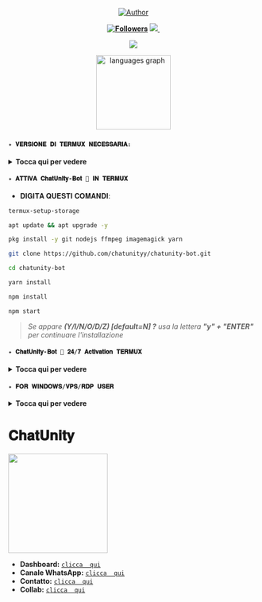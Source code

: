 <p align="center">
<a href="https://whatsapp.com/channel/0029VaZVlJZHwXb8naJBQN0J"><img title="Author" src="https://img.shields.io/badge/Canale Ufficiale-black?style=for-the-badge&logo=whatsApp"></a>

   <p align="center"> 
 <a href="https://github.com/chatunityy/followers"><img title="𝐅𝐨𝐥𝐥𝐨𝐰𝐞𝐫𝐬" src="https://img.shields.io/github/followers/chatunityy?color=red&style=flat-square"></a> 
 <a href="https://github.com/chatunityy/chatunityy/stargazers/"><img ><img src="https://komarev.com/ghpvc/?username=chatunityy&color=blue&style=flat-square&label=Profile+Visual" /> 
 <a href="https://github.com/chatunityy/chatunityy/watchers"><img ></a>


 <p align="center"> 
 <a href="https://whatsapp.com/channel/0029VaZVlJZHwXb8naJBQN0J"><img 
 src="http://readme-typing-svg.herokuapp.com?font=mono&size=17&duration=4000&color=9bd762&center=falso&vCenter=falso&lines=ChatUnity-bot;Entra+nel+nostro+canale+cliccando+qui"></a>

 <p align="center">
  <img src="https://github-readme-stats.vercel.app/api/top-langs?username=chatunityy&locale=en&hide_title=false&layout=compact&card_width=320&langs_count=5&theme=dracula&hide_border=false" height="150" alt="languages graph"  /></a>

###
></a>
 #### `✦ 𝐕𝐄𝐑𝐒𝐈𝐎𝐍𝐄 𝐃𝐈 𝐓𝐄𝐑𝐌𝐔𝐗 𝐍𝐄𝐂𝐄𝐒𝐒𝐀𝐑𝐈𝐀:`  
 <details>
  <summary><b>Tocca qui per vedere </b></summary>
    
 https://www.mediafire.com/file/0npdmv51pnttps0/com.termux_0.119.1-119_minAPI21(arm64-v8a,armeabi-v7a,x86,x86_64)(nodpi)_apkmirror.com.apk/file 
</details>

 #### `✦ 𝐀𝐓𝐓𝐈𝐕𝐀 𝐂𝐡𝐚𝐭𝐔𝐧𝐢𝐭𝐲-𝐁𝐨𝐭 💬 𝐈𝐍 𝐓𝐄𝐑𝐌𝐔𝐗`  
    
 - 𝐃𝐈𝐆𝐈𝐓𝐀 𝐐𝐔𝐄𝐒𝐓𝐈 𝐂𝐎𝐌𝐀𝐍𝐃𝐈:

 ```bash 
 termux-setup-storage 
 ``` 

 ```bash 
 apt update && apt upgrade -y
 ``` 

 ```bash 
 pkg install -y git nodejs ffmpeg imagemagick yarn
 ```

 ```bash 
 git clone https://github.com/chatunityy/chatunity-bot.git
 ```
  
 ```bash 
 cd chatunity-bot
 ```

 ```bash 
 yarn install
 ``` 

 ```bash 
 npm install
 ``` 

 ```bash 
 npm start
 ```
> *Se appare **(Y/I/N/O/D/Z) [default=N] ?** usa la lettera **"y" + "ENTER"** per continuare l'installazione*

 #### `✦ 𝐂𝐡𝐚𝐭𝐔𝐧𝐢𝐭𝐲-𝐁𝐨𝐭 💬 𝟐𝟒/𝟕 𝐀𝐜𝐭𝐢𝐯𝐚𝐭𝐢𝐨𝐧 𝐓𝐄𝐑𝐌𝐔𝐗`
 <details>
  <summary><b>Tocca qui per vedere </b></summary>
    
  ```bash 
 > npm i -g pm2 && pm2 start index.js && pm2 save && pm2 logs 
   ```

</details>

 #### `✦ 𝐅𝐎𝐑 𝐖𝐈𝐍𝐃𝐎𝐖𝐒/𝐕𝐏𝐒/𝐑𝐃𝐏 𝐔𝐒𝐄𝐑` 
<details>
  <summary><b>Tocca qui per vedere </b></summary>
   
 * Scarica e installa Git [`Clicca qui`](https://git-scm.com/downloads) 
 * Scarica e installa NodeJS [`Clicca qui`](https://nodejs.org/en/download) 
 * Scarica e installa ffmpeg [`Clicca qui`](https://ffmpeg.org/download.html) (**Non dimenticare Aggiungi ffmpeg alle variabili PATH**) 
 * Scarica e installa ImageMagick [`Clicca qui`](https://imagemagick.org/script/download.php) 

 ```bash 
 git clone https://github.com/chatunityy/chatunity-bot 
 ``` 
 ```bash 
 cd chatunity-bot 
 ``` 
 ```bash 
 npm install 
 ``` 
 ```bash 
 npm update 
 ``` 
 ---------
 
 </details>

 # 𝐂𝐡𝐚𝐭𝐔𝐧𝐢𝐭𝐲
<a href="https://whatsapp.com/channel/0029VaZVlJZHwXb8naJBQN0J"><img src="https://i.ibb.co/HpkzmrMZ/chatunity-jpg.jpg" height="200px"></a>

- **Dashboard:** [`clicca  qui`](https://github.com/chatunityy)
- **Canale WhatsApp:** [`clicca  qui`](https://whatsapp.com/channel/0029VaZVlJZHwXb8naJBQN0J)
- **Contatto:** [`clicca  qui`](https://wa.me/8619858371809)
- **Collab:** [`clicca  qui`](https://whatsapp.com/channel/0029Vb1C4od5vKA35u1Mqc06)
